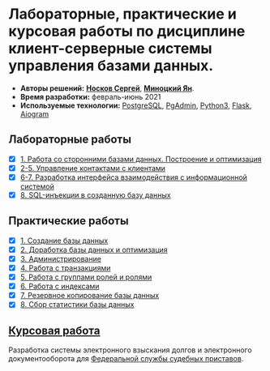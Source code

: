 # Лабораторные, практические и курсовая работы по дисциплине клиент-серверные системы управления базами данных.

* **Авторы решений:** [**Носков Сергей**](https://github.com/noskovsv), [**Миноцкий Ян**](https://github.com/Yan-Minotskiy).
* **Время разработки:** февраль-июнь 2021
* **Используемые технологии:** [PostgreSQL](https://www.postgresql.org/), [PgAdmin](https://www.pgadmin.org/), [Python3](https://www.python.org/), [Flask](https://flask-russian-docs.readthedocs.io/ru/master/), [Aiogram](https://github.com/aiogram/aiogram)

## Лабораторные работы

- [x] [1. Работа со сторонними базами данных. Построение и оптимизация](Лабораторные%20работы/Лабораторная%20№1%20-%20Работа%20со%20стороннними%20базами%20данных.%20Построение%20и%20оптимизация.md)
- [x] [2-5. Управление контактами с клиентами](Лабораторные%20работы/Лабораторная%20№2-5%20-%20Управление%20контактами%20с%20клиентами.md)
- [x] [6-7. Разработка интерфейса взаимодействия с информационной системой](Лабораторные%20работы/Лабораторная%20№6-7%20-%20Разработка%20интерфейса%20взаимодействия%20с%20информационной%20системой.md)
- [x] [8. SQL-инъекции в созданную базу данных](Лабораторные%20работы/Лабораторная%20№8-SQL-инъекции%20в%20созданную%20базу%20данных.md)

## Практические работы

- [x] [1. Создание базы данных](./Практические%20работы/Практика%20№1%20-%20Создание%20базы%20данных.md)
- [x] [2. Доработка базы данных и оптимизация](./Практические%20работы/Практика%20№2%20-%20Создание%20базы%20данных.md)
- [x] [3. Администрирование](./Практические%20работы/Практика%20№3%20-%20Администрирование.md)
- [x] [4. Работа с транзакциями](./Практические%20работы/Практика%20№4%20-%20Работа%20с%20транзакциями.md)
- [x] [5. Работа с группами ролей и ролями](./Практические%20работы/Практика%20№5%20-%20Работа%20с%20группами%20ролей%20и%20ролями.md) 
- [x] [6. Работа с индексами](Практика%20№6%20-%20Работа%20с%20индексами.md)
- [x] [7. Резервное копирование базы данных](./Практические%20работы/Практика%20№7%20-%20Резервное%20копирование%20базы%20данных.md)
- [x] [8. Сбор статистики базы данных](./Практические%20работы/Практика%20№8%20-%20Сбор%20статистика%20базы%20данных.md)

## [Курсовая работа](Курсовая%20работа/Курсовая%20работа.md)
Разработка системы электронного взыскания долгов и электронного документооборота для [Федеральной службы судебных приставов](https://fssp.gov.ru/). 
